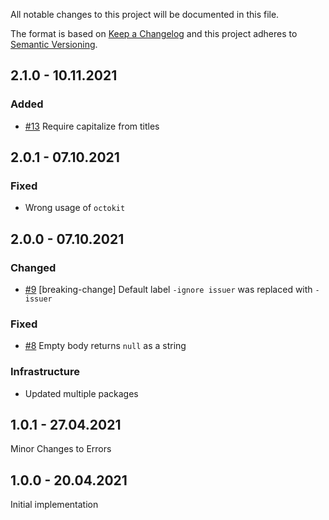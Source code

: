 All notable changes to this project will be documented in this file.

The format is based on [Keep a Changelog](http://keepachangelog.com/)
and this project adheres to [Semantic Versioning](http://semver.org/).

## 2.1.0 - 10.11.2021

### Added
- [#13](https://github.com/zattoo/issuer/issues/13) Require capitalize from titles

## 2.0.1 - 07.10.2021

### Fixed
- Wrong usage of `octokit`

## 2.0.0 - 07.10.2021

### Changed
- [#9](https://github.com/zattoo/issuer/issues/9) [breaking-change] Default label `-ignore issuer` was replaced with `-issuer`

### Fixed
- [#8](https://github.com/zattoo/issuer/issues/8) Empty body returns `null` as a string

### Infrastructure
- Updated multiple packages

## 1.0.1 - 27.04.2021

Minor Changes to Errors

## 1.0.0 - 20.04.2021

Initial implementation
